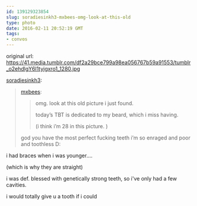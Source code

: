 ```yaml
---
id: 139129323854
slug: soradiesinkh3-mxbees-omg-look-at-this-old
type: photo
date: 2016-02-11 20:52:19 GMT
tags:
- convos
---
```

original url: https://41.media.tumblr.com/df2a29bce799a98ea056767b59a91553/tumblr_o2ehdlgY6l1tyjgxro1_1280.jpg

<p><a class="tumblr_blog" href="http://soradiesinkh3.tumblr.com/post/139128737848">soradiesinkh3</a>:</p>
<blockquote>
<p><a class="tumblr_blog" href="http://mxbees.tumblr.com/post/139128667459">mxbees</a>:</p>
<blockquote>
<p>omg. look at this old picture i just found.</p>

<p>today’s TBT is dedicated to my beard, which i miss having.</p>

<p>(i think i’m 28 in this picture. )</p>
</blockquote>
<p>god you have the most perfect fucking teeth i’m so enraged and poor and toothless D:</p>
</blockquote>

i had braces when i was younger....

(which is why they are straight)

i was def. blessed with genetically strong teeth, so i've only had a few cavities.

i would totally give u a tooth if i could